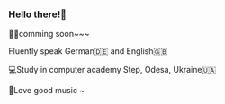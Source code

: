 ### Hello there!👋

👩‍💻comming soon~~~

Fluently speak German🇩🇪 and English🇬🇧

💻Study in computer academy Step, Odesa, Ukraine🇺🇦

🤞Love good music ~
<!--
**Crypto0w0/Crypto0w0** is a ✨ _special_ ✨ repository because its `README.md` (this file) appears on your GitHub profile.

Here are some ideas to get you started:

- 🔭 I’m currently working on ...
- 🌱 I’m currently learning ...
- 👯 I’m looking to collaborate on ...
- 🤔 I’m looking for help with ...
- 💬 Ask me about ...
- 📫 How to reach me: ...
- 😄 Pronouns: ...
- ⚡ Fun fact: ...
-->
